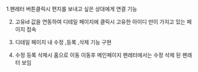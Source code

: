 1.팬레터 버튼클릭시 편지를 보내고 싶은 상대에게 연결 기능

2. 고유id 값을 연동하여  디테일 페이지에 클릭시 고유한 아이디 만이 가지고 있는 페이지 접속

3.  디테일 페이지 내 수정 ,등록 ,삭제 기능 구현

4.  수정 등록 삭제시 홈으로 이동 이동후 메인페이지 팬레터에서는 수정 삭제 된 팬래터 보임

